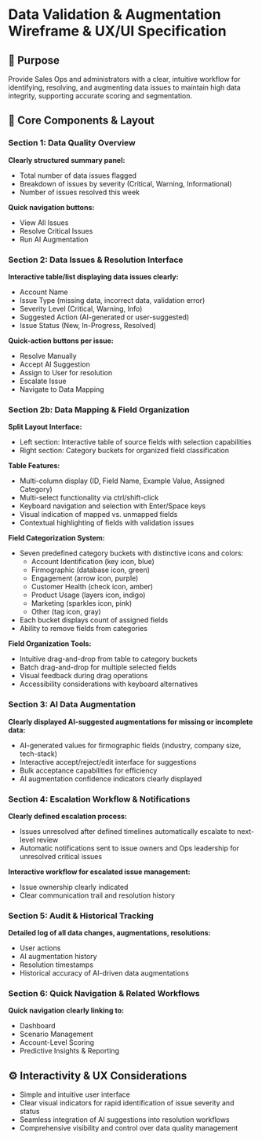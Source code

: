 # Data Validation & Augmentation Wireframe & UX/UI Specification

## 🎯 Purpose

Provide Sales Ops and administrators with a clear, intuitive workflow for identifying, resolving, and augmenting data issues to maintain high data integrity, supporting accurate scoring and segmentation.

## 📌 Core Components & Layout

### Section 1: Data Quality Overview

**Clearly structured summary panel:**
- Total number of data issues flagged
- Breakdown of issues by severity (Critical, Warning, Informational)
- Number of issues resolved this week

**Quick navigation buttons:**
- View All Issues
- Resolve Critical Issues
- Run AI Augmentation

### Section 2: Data Issues & Resolution Interface

**Interactive table/list displaying data issues clearly:**
- Account Name
- Issue Type (missing data, incorrect data, validation error)
- Severity Level (Critical, Warning, Info)
- Suggested Action (AI-generated or user-suggested)
- Issue Status (New, In-Progress, Resolved)

**Quick-action buttons per issue:**
- Resolve Manually
- Accept AI Suggestion
- Assign to User for resolution
- Escalate Issue
- Navigate to Data Mapping

### Section 2b: Data Mapping & Field Organization

**Split Layout Interface:**
- Left section: Interactive table of source fields with selection capabilities
- Right section: Category buckets for organized field classification

**Table Features:**
- Multi-column display (ID, Field Name, Example Value, Assigned Category)
- Multi-select functionality via ctrl/shift-click
- Keyboard navigation and selection with Enter/Space keys
- Visual indication of mapped vs. unmapped fields
- Contextual highlighting of fields with validation issues

**Field Categorization System:**
- Seven predefined category buckets with distinctive icons and colors:
  - Account Identification (key icon, blue)
  - Firmographic (database icon, green)
  - Engagement (arrow icon, purple)
  - Customer Health (check icon, amber)
  - Product Usage (layers icon, indigo)
  - Marketing (sparkles icon, pink)
  - Other (tag icon, gray)
- Each bucket displays count of assigned fields
- Ability to remove fields from categories

**Field Organization Tools:**
- Intuitive drag-and-drop from table to category buckets
- Batch drag-and-drop for multiple selected fields
- Visual feedback during drag operations
- Accessibility considerations with keyboard alternatives

### Section 3: AI Data Augmentation

**Clearly displayed AI-suggested augmentations for missing or incomplete data:**
- AI-generated values for firmographic fields (industry, company size, tech-stack)
- Interactive accept/reject/edit interface for suggestions
- Bulk acceptance capabilities for efficiency
- AI augmentation confidence indicators clearly displayed

### Section 4: Escalation Workflow & Notifications

**Clearly defined escalation process:**
- Issues unresolved after defined timelines automatically escalate to next-level review
- Automatic notifications sent to issue owners and Ops leadership for unresolved critical issues

**Interactive workflow for escalated issue management:**
- Issue ownership clearly indicated
- Clear communication trail and resolution history

### Section 5: Audit & Historical Tracking

**Detailed log of all data changes, augmentations, resolutions:**
- User actions
- AI augmentation history
- Resolution timestamps
- Historical accuracy of AI-driven data augmentations

### Section 6: Quick Navigation & Related Workflows

**Quick navigation clearly linking to:**
- Dashboard
- Scenario Management
- Account-Level Scoring
- Predictive Insights & Reporting

## ⚙️ Interactivity & UX Considerations

- Simple and intuitive user interface
- Clear visual indicators for rapid identification of issue severity and status
- Seamless integration of AI suggestions into resolution workflows
- Comprehensive visibility and control over data quality management
